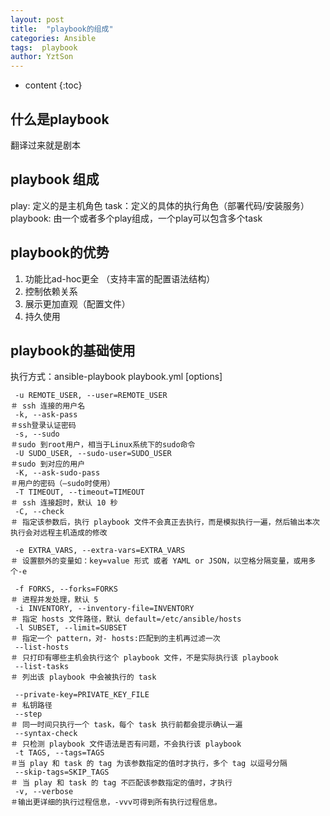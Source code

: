 ```yaml
---
layout: post
title:  "playbook的组成"
categories: Ansible
tags:  playbook
author: YztSon
---
```


* content
{:toc}

## 什么是playbook

翻译过来就是剧本

## playbook 组成

play: 定义的是主机角色
task：定义的具体的执行角色（部署代码/安装服务）
playbook: 由一个或者多个play组成，一个play可以包含多个task

## playbook的优势

1. 功能比ad-hoc更全 （支持丰富的配置语法结构）
2. 控制依赖关系
3. 展示更加直观（配置文件）
4. 持久使用















## playbook的基础使用

执行方式：ansible-playbook playbook.yml [options]

```
 -u REMOTE_USER, --user=REMOTE_USER  
＃ ssh 连接的用户名
 -k, --ask-pass    
＃ssh登录认证密码
 -s, --sudo           
＃sudo 到root用户，相当于Linux系统下的sudo命令
 -U SUDO_USER, --sudo-user=SUDO_USER    
＃sudo 到对应的用户
 -K, --ask-sudo-pass     
＃用户的密码（—sudo时使用）
 -T TIMEOUT, --timeout=TIMEOUT 
＃ ssh 连接超时，默认 10 秒
 -C, --check      
＃ 指定该参数后，执行 playbook 文件不会真正去执行，而是模拟执行一遍，然后输出本次执行会对远程主机造成的修改

 -e EXTRA_VARS, --extra-vars=EXTRA_VARS    
＃ 设置额外的变量如：key=value 形式 或者 YAML or JSON，以空格分隔变量，或用多个-e

 -f FORKS, --forks=FORKS    
＃ 进程并发处理，默认 5
 -i INVENTORY, --inventory-file=INVENTORY   
＃ 指定 hosts 文件路径，默认 default=/etc/ansible/hosts
 -l SUBSET, --limit=SUBSET    
＃ 指定一个 pattern，对- hosts:匹配到的主机再过滤一次
 --list-hosts  
＃ 只打印有哪些主机会执行这个 playbook 文件，不是实际执行该 playbook
 --list-tasks   
＃ 列出该 playbook 中会被执行的 task

 --private-key=PRIVATE_KEY_FILE   
＃ 私钥路径
 --step    
＃ 同一时间只执行一个 task，每个 task 执行前都会提示确认一遍
 --syntax-check  
＃ 只检测 playbook 文件语法是否有问题，不会执行该 playbook 
 -t TAGS, --tags=TAGS   
＃当 play 和 task 的 tag 为该参数指定的值时才执行，多个 tag 以逗号分隔
 --skip-tags=SKIP_TAGS   
＃ 当 play 和 task 的 tag 不匹配该参数指定的值时，才执行
 -v, --verbose   
＃输出更详细的执行过程信息，-vvv可得到所有执行过程信息。

```








